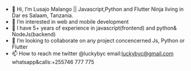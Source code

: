 - 👋 Hi, I’m Lusajo Malango || Javascript,Python and Flutter Ninja living in Dar es Salaam, Tanzania.
- 👀 I’m interested in web and mobile development 
- 🌱 I have 5+ years of experience in javascript(frontend) and python& NodeJs(backend)
- 💞️ I’m looking to collaborate on any project concencerned Js, Python or Flutter
- 📫 How to reach me twitter @luckybyc email:luckybyc@gmail.com whatsapp&calls:+255746 777 775

<!---
luckybyc/luckybyc is a ✨ special ✨ repository because its `README.md` (this file) appears on your GitHub profile.
You can click the Preview link to take a look at your changes.
--->
